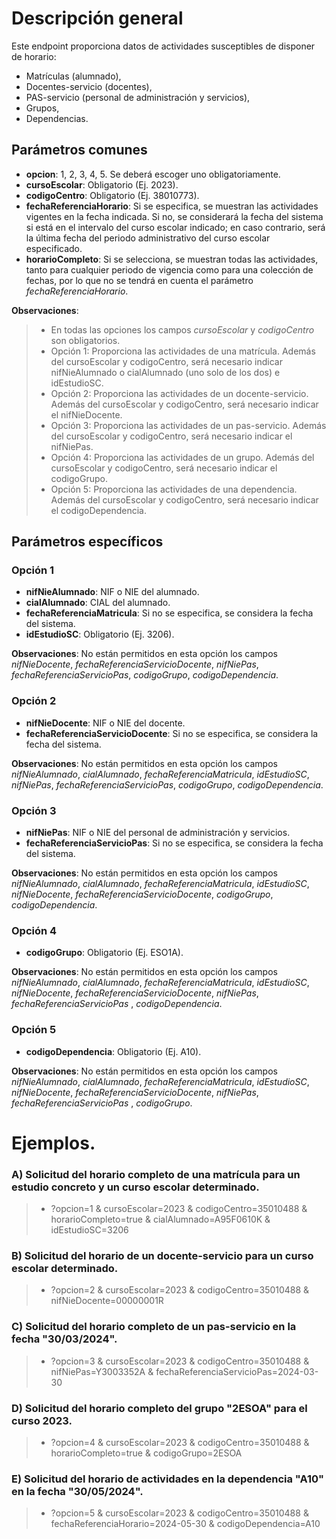 # Descripción general

Este endpoint proporciona datos de actividades susceptibles de disponer de horario:
* Matrículas (alumnado),
* Docentes-servicio (docentes),
* PAS-servicio (personal de administración y servicios),
* Grupos,
* Dependencias.

## Parámetros comunes
* **opcion**: 1, 2, 3, 4, 5. Se deberá escoger uno obligatoriamente.
* **cursoEscolar**: Obligatorio (Ej. 2023).
* **codigoCentro**: Obligatorio (Ej. 38010773).
* **fechaReferenciaHorario**: Si se especifica, se muestran las actividades vigentes en la fecha indicada. Si no, se considerará la fecha del sistema si está en el intervalo del curso escolar indicado; en caso contrario, será la última fecha del periodo administrativo del curso escolar especificado.
* **horarioCompleto**: Si se selecciona, se muestran todas las actividades, tanto para cualquier periodo de vigencia como para una colección de fechas, por lo que no se tendrá en cuenta el parámetro _fechaReferenciaHorario_.

**Observaciones**:
>* En todas las opciones los campos _cursoEscolar_ y _codigoCentro_ son obligatorios.
>* Opción 1: Proporciona las actividades de una matrícula. Además del cursoEscolar y codigoCentro, será necesario indicar nifNieAlumnado o cialAlumnado (uno solo de los dos) e idEstudioSC.
>* Opción 2: Proporciona las actividades de un docente-servicio. Además del cursoEscolar y codigoCentro, será necesario indicar el nifNieDocente.
>* Opción 3: Proporciona las actividades de un pas-servicio. Además del cursoEscolar y codigoCentro, será necesario indicar el nifNiePas.
>* Opción 4: Proporciona las actividades de un grupo. Además del cursoEscolar y codigoCentro, será necesario indicar el codigoGrupo.
>* Opción 5: Proporciona las actividades de una dependencia. Además del cursoEscolar y codigoCentro, será necesario indicar el codigoDependencia.

## Parámetros específicos

### Opción 1
* **nifNieAlumnado**: NIF o NIE del alumnado.
* **cialAlumnado**: CIAL del alumnado.
* **fechaReferenciaMatricula**: Si no se especifica, se considera la fecha del sistema.
* **idEstudioSC**: Obligatorio (Ej. 3206).

**Observaciones**: No están permitidos en esta opción los campos _nifNieDocente_, _fechaReferenciaServicioDocente_, _nifNiePas_, _fechaReferenciaServicioPas_, _codigoGrupo_, _codigoDependencia_.

### Opción 2
* **nifNieDocente**: NIF o NIE del docente.
* **fechaReferenciaServicioDocente**: Si no se especifica, se considera la fecha del sistema.

**Observaciones**: No están permitidos en esta opción los campos _nifNieAlumnado_, _cialAlumnado_, _fechaReferenciaMatricula_, _idEstudioSC_, _nifNiePas_, _fechaReferenciaServicioPas_, _codigoGrupo_, _codigoDependencia_.

### Opción 3
* **nifNiePas**: NIF o NIE del personal de administración y servicios.
* **fechaReferenciaServicioPas**: Si no se especifica, se considera la fecha del sistema.

**Observaciones**: No están permitidos en esta opción los campos _nifNieAlumnado_, _cialAlumnado_, _fechaReferenciaMatricula_, _idEstudioSC_, _nifNieDocente_, _fechaReferenciaServicioDocente_, _codigoGrupo_, _codigoDependencia_.

### Opción 4
* **codigoGrupo**: Obligatorio (Ej. ESO1A).

**Observaciones**: No están permitidos en esta opción los campos _nifNieAlumnado_, _cialAlumnado_, _fechaReferenciaMatricula_, _idEstudioSC_, _nifNieDocente_, _fechaReferenciaServicioDocente_, _nifNiePas_, _fechaReferenciaServicioPas_ , _codigoDependencia_.

### Opción 5
* **codigoDependencia**: Obligatorio (Ej. A10).

**Observaciones**: No están permitidos en esta opción los campos _nifNieAlumnado_, _cialAlumnado_, _fechaReferenciaMatricula_, _idEstudioSC_, _nifNieDocente_, _fechaReferenciaServicioDocente_, _nifNiePas_, _fechaReferenciaServicioPas_ , _codigoGrupo_.

# Ejemplos.
### A) Solicitud del horario completo de una matrícula para un estudio concreto y un curso escolar determinado.
> * ?opcion=1 & cursoEscolar=2023 & codigoCentro=35010488 & horarioCompleto=true & cialAlumnado=A95F0610K & idEstudioSC=3206

### B) Solicitud del horario de un docente-servicio para un curso escolar determinado.
> * ?opcion=2 & cursoEscolar=2023 & codigoCentro=35010488 & nifNieDocente=00000001R

### C) Solicitud del horario completo de un pas-servicio en la fecha "30/03/2024". 
> * ?opcion=3 & cursoEscolar=2023 & codigoCentro=35010488 & nifNiePas=Y3003352A & fechaReferenciaServicioPas=2024-03-30

### D) Solicitud del horario completo del grupo "2ESOA" para el curso 2023. 
> * ?opcion=4 & cursoEscolar=2023 & codigoCentro=35010488 & horarioCompleto=true & codigoGrupo=2ESOA

### E) Solicitud del horario de actividades en la dependencia "A10" en la fecha "30/05/2024". 
> * ?opcion=5 & cursoEscolar=2023 & codigoCentro=35010488 & fechaReferenciaHorario=2024-05-30 & codigoDependencia=A10
